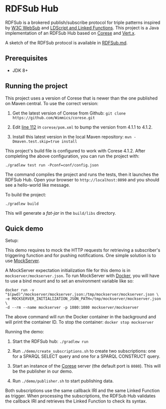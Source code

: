 # RDFSub Hub

RDFSub is a brokered publish/subscribe protocol for triple patterns inspired by [W3C WebSub](https://www.w3.org/TR/websub/) and [LDScript and Linked Functions](http://ns.inria.fr/sparql-extension/). This project is a Java implementation of an RDFSub Hub based on [Corese](https://github.com/Wimmics/corese) and [Vert.x](https://vertx.io/).

A sketch of the RDFSub protocol is available in [RDFSub.md](RDFSub.md).

## Prerequisites

* JDK 8+

## Running the project

This project uses a version of Corese that is newer than the one published on Maven central. To use the correct version:

1. Get the latest version of Corese from Github: `git clone https://github.com/Wimmics/corese.git`

2. Edit [line 112](https://github.com/Wimmics/corese/blob/925823709b5fe6cb8960ec626397ad2259339357/pom.xml#L112) in `corese/pom.xml` to bump the version from 4.1.1 to 4.1.2.

3. Install this latest version in the local Maven repository: `mvn -Dmaven.test.skip=true install`

This project's build file is configured to work with Corese 4.1.2. After completing the above configuration, you can run the project with:

    ./gradlew test run -Pconf=conf/config.json

The command compiles the project and runs the tests, then it launches the RDFSub Hub. Open your browser to `http://localhost:8090` and you should see a hello-world like message.

To build the project:

    ./gradlew build

This will generate a _fat-jar_ in the `build/libs` directory.

## Quick demo 

Setup: 

This demo requires to mock the HTTP requests for retrieving a subscriber's triggering function and for pushing notifications. One simple solution is to use [MockServer](https://www.mock-server.com/).

A MockServer expectation initialization file for this demo is in `mockserver/mockserver.json`. To run MockServer with [Docker](https://www.docker.com/), you will have to use a bind mount and to set an environment variable like so:

```
docker run -v "$(pwd)"/mockserver/mockserver.json:/tmp/mockserver/mockserver.json \
-e MOCKSERVER_INITIALIZATION_JSON_PATH=/tmp/mockserver/mockserver.json \
-d --rm --name mockserver -p 1080:1080 mockserver/mockserver
```

The above command will run the Docker container in the background and will print the container ID. To stop the container: `docker stop mockserver` 

Running the demo:

1. Start the RDFSub hub: `./gradlew run`

2. Run `./demo/create_subscriptions.sh` to create two subscriptions: one for a SPARQL SELECT query and one for a SPARQL CONSTRUCT query.

3. Start an instance of the [Corese](https://github.com/Wimmics/corese) server (the default port is `8080`). This will be the publisher in our demo.

4. Run `./demo/publisher.sh` to start publishing data.

Both subscriptions use the same callback IRI and the same Linked Function as trigger. When processing the subscriptions, the RDFSub Hub validates the callback IRI and retrieves the Linked Function to check its syntax.